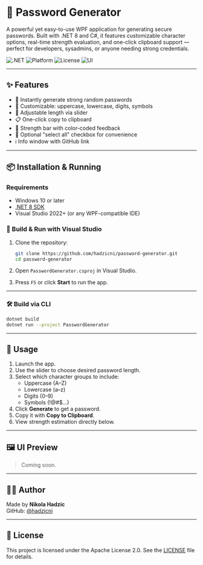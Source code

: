 # 🔐 Password Generator

A powerful yet easy-to-use WPF application for generating secure passwords. Built with .NET 8 and C#, it features customizable character options, real-time strength evaluation, and one-click clipboard support — perfect for developers, sysadmins, or anyone needing strong credentials.

![.NET](https://img.shields.io/badge/.NET-8.0-blueviolet?logo=dotnet)
![Platform](https://img.shields.io/badge/platform-Windows-lightgrey)
![License](https://img.shields.io/badge/license-Apache--2.0-blue)
![UI](https://img.shields.io/badge/UI-WPF-informational)

---

## ✨ Features

- 🔁 Instantly generate strong random passwords
- 🔣 Customizable: uppercase, lowercase, digits, symbols
- 📏 Adjustable length via slider
- 📋 One-click copy to clipboard
- 🧠 Strength bar with color-coded feedback
- 🧰 Optional "select all" checkbox for convenience
- ℹ️ Info window with GitHub link

---

## 📦 Installation & Running

### Requirements

- Windows 10 or later
- [.NET 8 SDK](https://dotnet.microsoft.com/en-us/download/dotnet/8.0)
- Visual Studio 2022+ (or any WPF-compatible IDE)

### 🔧 Build & Run with Visual Studio

1. Clone the repository:
   ```bash
   git clone https://github.com/hadzicni/password-generator.git
   cd password-generator
   ```

2. Open `PasswordGenerator.csproj` in Visual Studio.

3. Press `F5` or click **Start** to run the app.

---

### 🛠️ Build via CLI

```bash
dotnet build
dotnet run --project PasswordGenerator
```

---

## 🚀 Usage

1. Launch the app.
2. Use the slider to choose desired password length.
3. Select which character groups to include:
   - Uppercase (A–Z)
   - Lowercase (a–z)
   - Digits (0–9)
   - Symbols (!@#$…)
4. Click **Generate** to get a password.
5. Copy it with **Copy to Clipboard**.
6. View strength estimation directly below.

---

## 🖼️ UI Preview

> Coming soon.

---

## 👨‍💻 Author

Made by **Nikola Hadzic**  
GitHub: [@hadzicni](https://github.com/hadzicni)

---

## 📄 License

This project is licensed under the Apache License 2.0. See the [LICENSE](./LICENSE) file for details.

